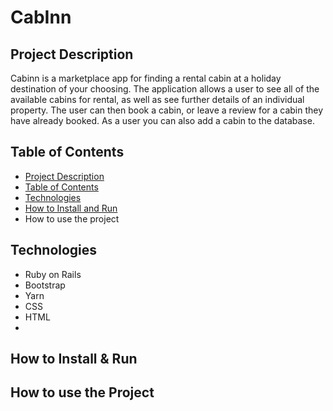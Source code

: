 # CabInn 

## Project Description
Cabinn is a marketplace app for finding a rental cabin at a holiday destination of your choosing. The application allows a user to see all of the available cabins for rental, as well as see further details of an individual property. The user can then book a cabin, or leave a review for a cabin they have already booked. As a user you can also add a cabin to the database. 

## Table of Contents
* [Project Description](#project-description)
* [Table of Contents](#table-of-contents)
* [Technologies](#technologies)
* [How to Install and Run](#how-to-install-and-run)
* How to use the project


## Technologies
* Ruby on Rails
* Bootstrap
* Yarn
* CSS
* HTML
* 

## How to Install & Run

## How to use the Project










